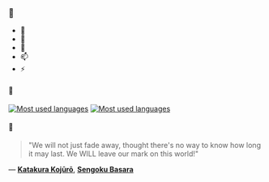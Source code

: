 ### 👋

- 🔭
- 🌱
- 💬
- 📫
- ⚡

#### 🧏

[![Most used languages](https://github-readme-stats-aynah.vercel.app/api/top-langs/?username=aynh&theme=solarized-dark&langs_count=6&layout=compact&hide_title=true)](https://github.com/anuraghazra/github-readme-stats#gh-dark-mode-only)
[![Most used languages](https://github-readme-stats-aynah.vercel.app/api/top-langs/?username=aynh&theme=solarized-light&langs_count=6&layout=compact&hide_title=true)](https://github.com/anuraghazra/github-readme-stats#gh-light-mode-only)

#### 💬

> "We will not just fade away, thought there's no way to know how long it may last. We WILL leave our mark on this world!"

&mdash; [**Katakura Kojūrō**](https://myanimelist.net/character.php?q=Katakura%20Koj%C5%ABr%C5%8D&cat=character), [**Sengoku Basara**](https://myanimelist.net/search/all?q=Sengoku%20Basara&cat=all)
